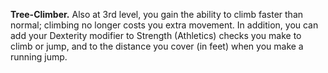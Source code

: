 **Tree-Climber.** Also at 3rd level, you gain the ability to climb faster than normal; climbing no longer costs you extra movement. In addition, you can add your Dexterity modifier to Strength (Athletics) checks you make to climb or jump, and to the distance you cover (in feet) when you make a running jump.